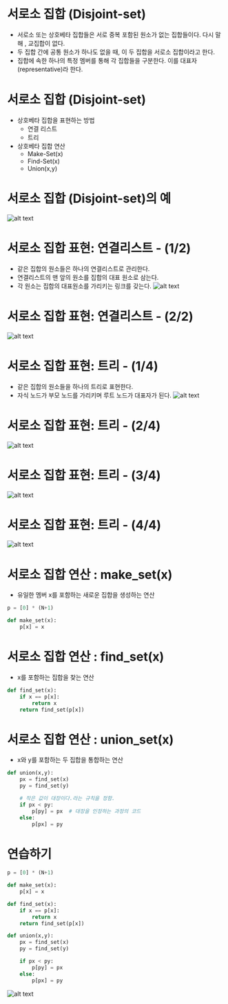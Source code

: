 # 서로소 집합 (Disjoint-set)
- 서로소 또는 상호베타 집합들은 서로 중복 포함된 원소가 없는 집합들이다. 다시 말해 , 교집합이 없다.
- 두 집합 간에 공통 원소가 하나도 없을 때, 이 두 집합을 서로소 집합이라고 한다.
- 집합에 속한 하나의 특정 멤버를 통해 각 집합들을 구분한다. 이를 대표자(representative)라 한다.

# 서로소 집합 (Disjoint-set)
- 상호베타 집합을 표현하는 방법
    - 연결 리스트
    - 트리
- 상호베타 집합 연산
    - Make-Set(x)
    - Find-Set(x)
    - Union(x,y)

# 서로소 집합 (Disjoint-set)의 예
![alt text](image.png)

# 서로소 집합 표현: 연결리스트 - (1/2)
- 같은 집합의 원소들은 하나의 연결리스트로 관리한다.
- 연결리스트의 맨 앞의 원소를 집합의 대표 원소로 삼는다.
- 각 원소는 집합의 대표원소를 가리키는 링크를 갖는다.
![alt text](image-1.png)

# 서로소 집합 표현: 연결리스트 - (2/2)
![alt text](image-2.png)

# 서로소 집합 표현: 트리 - (1/4)
- 같은 집합의 원소들을 하나의 트리로 표현한다.
- 자식 노드가 부모 노드를 가리키며 루트 노드가 대표자가 된다.
![alt text](image-3.png)

# 서로소 집합 표현: 트리 - (2/4)
![alt text](image-4.png)

# 서로소 집합 표현: 트리 - (3/4)
![alt text](image-5.png)

# 서로소 집합 표현: 트리 - (4/4)
![alt text](image-6.png)

# 서로소 집합 연산 : make_set(x)
- 유일한 멤버 x를 포함하는 새로운 집합을 생성하는 연산
```python
p = [0] * (N+1)

def make_set(x):
    p[x] = x
```

# 서로소 집합 연산 : find_set(x)
- x를 포함하는 집합을 찾는 연산
```python
def find_set(x):
    if x == p[x]:
        return x
    return find_set(p[x])
```

# 서로소 집합 연산 : union_set(x)
- x와 y를 포함하는 두 집합을 통합하는 연산
```python
def union(x,y):
    px = find_set(x)
    py = find_set(y)

    # 작은 값이 대장이다.라는 규칙을 정함.
    if px < py:
        p[py] = px  # 대장을 인정하는 과정의 코드
    else:
        p[px] = py
```

# 연습하기 
```python
p = [0] * (N+1)

def make_set(x):
    p[x] = x

def find_set(x):
    if x == p[x]:
        return x
    return find_set(p[x])

def union(x,y):
    px = find_set(x)
    py = find_set(y)

    if px < py:
        p[py] = px
    else:
        p[px] = py
```
![alt text](image-7.png)